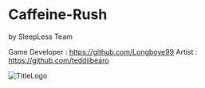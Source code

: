 # Caffeine-Rush
by SleepLess Team

  Game Developer : https://github.com/Longboye99
  Artist :  https://github.com/teddiibearo

![TitleLogo](https://github.com/user-attachments/assets/6c33e926-c4a2-4bea-bb3a-8009dfb1416b)
